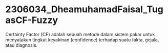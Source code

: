 # 2306034_DheamuhamadFaisal_TugasCF-Fuzzy
Certainty Factor (CF) adalah sebuah metode dalam sistem pakar untuk menyatakan tingkat keyakinan (confidence) terhadap suatu fakta, gejala, atau diagnosis.
